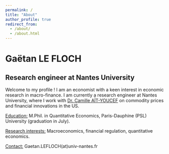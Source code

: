```yaml
---
permalink: /
title: "About"
author_profile: true
redirect_from: 
  - /about/
  - /about.html
---
```


<h1>Gaëtan LE FLOCH</h1>
<h2>Research engineer at Nantes University</h2>

<p>Welcome to my profile ! I am an economist with a keen interest in economic research in macro-finance. I am currently a research engineer at Nantes University, where I work with <a href='https://sites.google.com/view/camille-ait-youcef/home' target="_blank">Dr. Camille AÏT-YOUCEF</a> on commodity prices and financial innovations in the US.</p>

<p><u>Education:</u> M.Phil. in Quantitative Economics, Paris-Dauphine (PSL) University (graduation in July).</p>

<p><u>Research interests:</u> Macroeconomics, financial regulation, quantitative economics.</p>

<p><u>Contact:</u> Gaetan.LEFLOCH(at)univ-nantes.fr</p>



